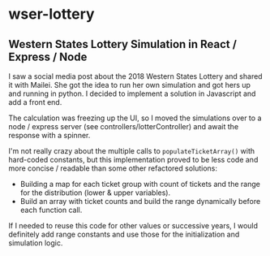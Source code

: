 # wser-lottery
## Western States Lottery Simulation in React / Express / Node

I saw a social media post about the 2018 Western States Lottery and shared it with Mailei.  She got the idea to run her own simulation and got hers up and running in python.  I decided to implement a solution in Javascript and add a front end.

The calculation was freezing up the UI, so I moved the simulations over to a node / express server (see controllers/lotterController) and await the response with a spinner.

I'm not really crazy about the multiple calls to `populateTicketArray()` with hard-coded constants, but this implementation proved to be less code and more concise / readable than some other refactored solutions:

* Building a map for each ticket group with count of tickets and the range for the distribution (lower & upper variables).
* Build an array with ticket counts and build the range dynamically before each function call.

If I needed to reuse this code for other values or successive years, I would definitely add range constants and use those for the initialization and simulation logic.